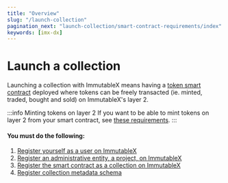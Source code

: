 ```yaml
---
title: "Overview"
slug: "/launch-collection"
pagination_next: "launch-collection/smart-contract-requirements/index"
keywords: [imx-dx]
---
```


# Launch a collection

Launching a collection with ImmutableX means having a [token smart contract](https://docs.openzeppelin.com/contracts/4.x/tokens) deployed where tokens can be freely transacted (ie. minted, traded, bought and sold) on ImmutableX's layer 2.

:::info Minting tokens on layer 2
If you want to be able to mint tokens on layer 2 from your smart contract, see [these requirements](../smart-contract-requirements/index.mdx).
:::

#### You must do the following:
1. [Register yourself as a user on ImmutableX](../register-as-user/index.md)
2. [Register an administrative entity, a project, on ImmutableX](../register-project/index.mdx)
3. [Register the smart contract as a collection on ImmutableX](../register-collection/index.mdx)
4. [Register collection metadata schema](../register-metadata-schema/index.md)
